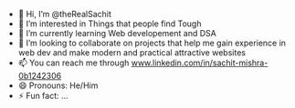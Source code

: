 - 👋 Hi, I’m @theRealSachit
- 👀 I’m interested in Things that people find Tough
- 🌱 I’m currently learning Web developement and DSA
- 💞️ I’m looking to collaborate on projects that help me gain experience in web dev and make modern and practical attractive websites
- 📫 You can reach me through www.linkedin.com/in/sachit-mishra-0b1242306
- 😄 Pronouns: He/Him
- ⚡ Fun fact: ...

<!---
theRealSachit/theRealSachit is a ✨ special ✨ repository because its `README.md` (this file) appears on your GitHub profile.
You can click the Preview link to take a look at your changes.
--->
